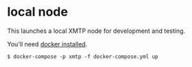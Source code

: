 # local node
This launches a local XMTP node for development and testing.

You'll need [docker installed](https://docs.docker.com/get-docker/).

```
$ docker-compose -p xmtp -f docker-compose.yml up
```
